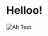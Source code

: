 # Helloo!
![Alt Text](https://media0.giphy.com/media/MBlSpxW9dqsiV8Vg4y/giphy.gif?cid=ecf05e47xfy27ndnf298srpc5dj7koanrs33kw205mqmwx99&rid=giphy.gif&ct=g)
